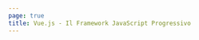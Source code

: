 ```yaml
---
page: true
title: Vue.js - Il Framework JavaScript Progressivo
---
```


<script setup>
import Home from '@theme/components/Home.vue'
</script>

<Home />
